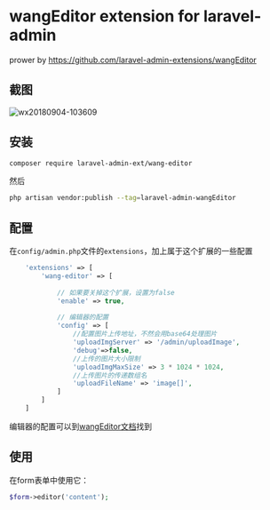 wangEditor extension for laravel-admin
======

prower by https://github.com/laravel-admin-extensions/wangEditor

## 截图

![wx20180904-103609](https://user-images.githubusercontent.com/1479100/45007036-65573b80-b02e-11e8-8b27-7ced3db47085.png)

## 安装

```bash
composer require laravel-admin-ext/wang-editor
```

然后
```bash
php artisan vendor:publish --tag=laravel-admin-wangEditor
```

## 配置

在`config/admin.php`文件的`extensions`，加上属于这个扩展的一些配置
```php
    'extensions' => [
		'wang-editor' => [
        
            // 如果要关掉这个扩展，设置为false
            'enable' => true,
            
            // 编辑器的配置
            'config' => [
                //配置图片上传地址，不然会用base64处理图片
                'uploadImgServer' => '/admin/uploadImage',
	            'debug'=>false,
		        //上传的图片大小限制
		        'uploadImgMaxSize' => 3 * 1024 * 1024,
		        //上传图片的传递数组名
		        'uploadFileName' => 'image[]',
            ]
        ]
    ]

```

编辑器的配置可以到[wangEditor文档](https://www.kancloud.cn/wangfupeng/wangeditor3/335776)找到


## 使用

在form表单中使用它：
```php
$form->editor('content');
```
